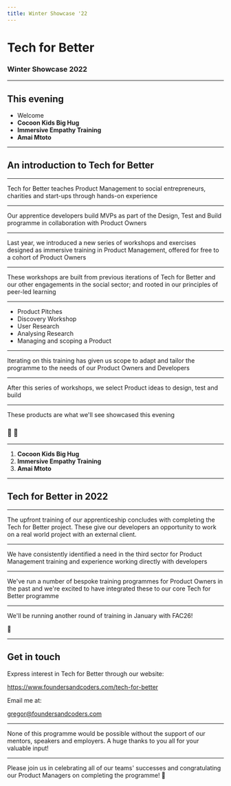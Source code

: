 ```yaml
---
title: Winter Showcase '22
---
```


# Tech for Better

### Winter Showcase 2022

---

## This evening

- Welcome
- **Cocoon Kids Big Hug**
- **Immersive Empathy Training**
- **Amai Mtoto**

---

## An introduction to Tech for Better

---

Tech for Better teaches Product Management to social entrepreneurs, charities and start-ups through hands-on experience

---

Our apprentice developers build MVPs as part of the Design, Test and Build programme in collaboration with Product Owners

---

Last year, we introduced a new series of workshops and exercises designed as immersive training in Product Management, offered for free to a cohort of Product Owners

---

These workshops are built from previous iterations of Tech for Better and our other engagements in the social sector; and rooted in our principles of peer-led learning

---

- Product Pitches
- Discovery Workshop
- User Research
- Analysing Research
- Managing and scoping a Product

---

Iterating on this training has given us scope to adapt and tailor the programme to the needs of our Product Owners and Developers

---

After this series of workshops, we select Product ideas to design, test and build

---

These products are what we'll see showcased this evening

### 🎥 🍿

---

1. **Cocoon Kids Big Hug**
1. **Immersive Empathy Training**
1. **Amai Mtoto**

---

## Tech for Better in 2022

---

The upfront training of our apprenticeship concludes with completing the Tech for Better project. These give our developers an opportunity to work on a real world project with an external client.

---

We have consistently identified a need in the third sector for Product Management training and experience working directly with developers

---

We've run a number of bespoke training programmes for Product Owners in the past and we're excited to have integrated these to our core Tech for Better programme

---

We'll be running another round of training in January with FAC26!

🌱

---

## Get in touch

Express interest in Tech for Better through our website:

https://www.foundersandcoders.com/tech-for-better

Email me at:

gregor@foundersandcoders.com

---

None of this programme would be possible without the support of our mentors, speakers and employers. A huge thanks to you all for your valuable input!

---

Please join us in celebrating all of our teams' successes and congratulating our Product Managers on completing the programme! 🎉
